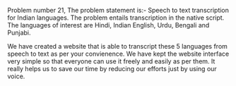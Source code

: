 Problem number 21,
The problem statement is:-
Speech to text transcription for Indian languages. The problem entails transcription in the native script. The languages of interest are Hindi, Indian English, Urdu, Bengali and Punjabi.

We have created a website that is able to transcript these 5 languages from speech to text as per your convienence.
We have kept the website interface very simple so that everyone can use it freely and easily as per them.
It really helps us to save our time by reducing our efforts just by using our voice.
